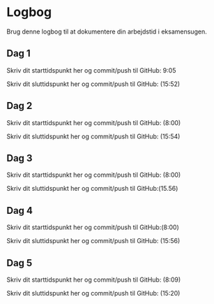 # Logbog
Brug denne logbog til at dokumentere din arbejdstid i eksamensugen.

## Dag 1
Skriv dit starttidspunkt her og commit/push til GitHub: 9:05

Skriv dit sluttidspunkt her og commit/push til GitHub: (15:52)

## Dag 2
Skriv dit starttidspunkt her og commit/push til GitHub: (8:00)

Skriv dit sluttidspunkt her og commit/push til GitHub: (15:54)

## Dag 3
Skriv dit starttidspunkt her og commit/push til GitHub: (8:00)

Skriv dit sluttidspunkt her og commit/push til GitHub:(15.56) 

## Dag 4
Skriv dit starttidspunkt her og commit/push til GitHub:(8:00) 

Skriv dit sluttidspunkt her og commit/push til GitHub: (15:56)

## Dag 5
Skriv dit starttidspunkt her og commit/push til GitHub: (8:09)

Skriv dit sluttidspunkt her og commit/push til GitHub: (15:20)
